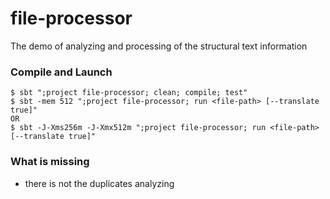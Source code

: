# file-processor

The demo of analyzing and processing of the structural text information

### Compile and Launch
    $ sbt ";project file-processor; clean; compile; test"
    $ sbt -mem 512 ";project file-processor; run <file-path> [--translate true]"
    OR
    $ sbt -J-Xms256m -J-Xmx512m ";project file-processor; run <file-path> [--translate true]"
    
    

### What is missing
- there is not the duplicates analyzing
